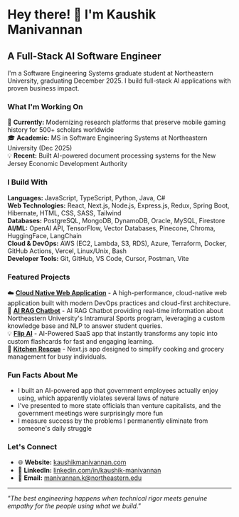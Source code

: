 # Hey there! 👋 I'm Kaushik Manivannan

## A Full-Stack AI Software Engineer

I'm a Software Engineering Systems graduate student at Northeastern University, graduating December 2025. I build full-stack AI applications with proven business impact.

### What I'm Working On
🔬 **Currently:** Modernizing research platforms that preserve mobile gaming history for 500+ scholars worldwide  
🎓 **Academic:** MS in Software Engineering Systems at Northeastern University (Dec 2025)  
💡 **Recent:** Built AI-powered document processing systems for the New Jersey Economic Development Authority

### I Build With
**Languages:** JavaScript, TypeScript, Python, Java, C#  
**Web Technologies:** React, Next.js, Node.js, Express.js, Redux, Spring Boot, Hibernate, HTML, CSS, SASS, Tailwind  
**Databases:** PostgreSQL, MongoDB, DynamoDB, Oracle, MySQL, Firestore  
**AI/ML:** OpenAI API, TensorFlow, Vector Databases, Pinecone, Chroma, HuggingFace, LangChain  
**Cloud & DevOps:** AWS (EC2, Lambda, S3, RDS), Azure, Terraform, Docker, GitHub Actions, Vercel, Linux/Unix, Bash  
**Developer Tools:** Git, GitHub, VS Code, Cursor, Postman, Vite  

### Featured Projects
☁️ **[Cloud Native Web Application](https://github.com/kaushik-manivannan-cloud-org/webapp)** - A high-performance, cloud-native web application built with modern DevOps practices and cloud-first architecture.  
🤖 **[AI RAG Chatbot](https://neuimbot.vercel.app)** - AI RAG Chatbot providing real-time information about Northeastern University's Intramural Sports program, leveraging a custom knowledge base and NLP to answer student queries.  
💡 **[Flip AI](https://flipai.vercel.app)** - AI-Powered SaaS app that instantly transforms any topic into custom flashcards for fast and engaging learning.  
🍳 **[Kitchen Rescue](https://kitchenrescue.vercel.app)** - Next.js app designed to simplify cooking and grocery management for busy individuals.  

### Fun Facts About Me
- I built an AI-powered app that government employees actually enjoy using, which apparently violates several laws of nature
- I've presented to more state officials than venture capitalists, and the government meetings were surprisingly more fun
- I measure success by the problems I permanently eliminate from someone's daily struggle

### Let's Connect
- 🌐 **Website:** [kaushikmanivannan.com](https://www.kaushikmanivannan.com)
- 💼 **LinkedIn:** [linkedin.com/in/kaushik-manivannan](https://linkedin.com/in/kaushik-manivannan)
- 📧 **Email:** manivannan.k@northeastern.edu

---
*"The best engineering happens when technical rigor meets genuine empathy for the people using what we build."*
